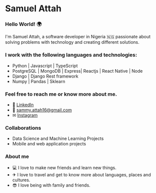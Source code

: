 # Samuel Attah

### Hello World! 🌍

I'm Samuel Attah, a software developer in Nigeria 🇳🇬  passionate about solving problems with technology and creating different solutions. 

### I work with the following languages and technologies:

- Python | Javascript | TypeScript
- PostgreSQL | MongoDB | Express| Reactjs | React Native | Node
- Django | Django Rest framework
- Numpy | Pandas | Sklearn

### Feel free to reach me or know more about me. 

- 🔗 [LinkedIn](https://www.linkedin.com/in/samuel-attah-56a49a141/)
- 📧 sammy.attah16@gmail.com
- ✉ [Instagram](https://www.instagram.com/official_elmagnifico/)

### Collaborations

- Data Science and Machine Learning Projects
- Mobile and web application projects

### About me

- 💻 I love to make new friends and learn new things.
- ✈ I love to travel and get to know more about languages, places and cultures.
- 😎 I love being with family and friends.

<!---
samuelAttah/samuelAttah is a ✨ special ✨ repository because its `README.md` (this file) appears on your GitHub profile.
You can click the Preview link to take a look at your changes.
--->
